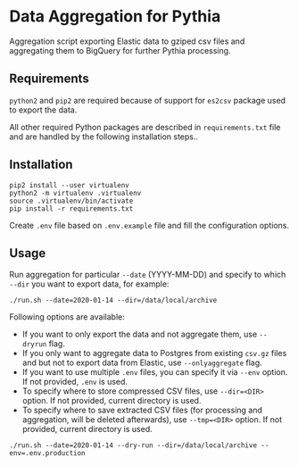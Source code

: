 # Data Aggregation for Pythia

Aggregation script exporting Elastic data to gziped csv files and aggregating them to BigQuery for further Pythia processing.

## Requirements

`python2` and `pip2` are required because of support for `es2csv` package used to export the data.

All other required Python packages are described in `requirements.txt` file and are handled by the following installation steps..

## Installation

```
pip2 install --user virtualenv
python2 -m virtualenv .virtualenv
source .virtualenv/bin/activate
pip install -r requirements.txt
```

Create `.env` file based on `.env.example` file and fill the configuration options.

## Usage

Run aggregation for particular `--date` (YYYY-MM-DD) and specify to which `--dir` you want to export data, for example:

```
./run.sh --date=2020-01-14 --dir=/data/local/archive
```

Following options are available:

* If you want to only export the data and not aggregate them, use `--dryrun` flag.
* If you only want to aggregate data to Postgres from existing `csv.gz` files and but not to export data from Elastic, use `--onlyaggregate` flag.
* If you want to use multiple `.env` files, you can specify it via `--env` option. If not provided, `.env` is used.
* To specify where to store compressed CSV files, use `--dir=<DIR>` option. If not provided, current directory is used.
* To specify where to save extracted CSV files (for processing and aggregation, will be deleted afterwards), use `--tmp=<DIR>` option. If not provided,  current directory is used.

```
./run.sh --date=2020-01-14 --dry-run --dir=/data/local/archive --env=.env.production
```
